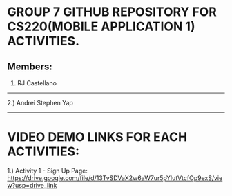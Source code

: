 # GROUP 7 GITHUB REPOSITORY FOR CS220(MOBILE APPLICATION 1) ACTIVITIES.

Members:
--
1. RJ Castellano
---
2.) Andrei Stephen Yap

----
# VIDEO DEMO LINKS FOR EACH ACTIVITIES:
  1.) Activity 1 - Sign Up Page: https://drive.google.com/file/d/13TvSDVaX2w6aW7ur5pYlutVtcfOp9exS/view?usp=drive_link
  

